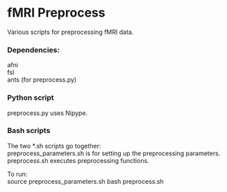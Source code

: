 # fMRI Preprocess

Various scripts for preprocessing fMRI data.

### Dependencies: 
afni\
fsl\
ants (for preprocess.py)

### Python script
preprocess.py uses Nipype.

### Bash scripts
The two *.sh scripts go together:\
preprocess_parameters.sh is for setting up the preprocessing parameters.\
preprocess.sh executes preprocessing functions.

To run:\
source preprocess_parameters.sh
bash preprocess.sh
